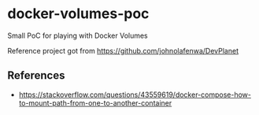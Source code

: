 # docker-volumes-poc

Small PoC for playing with Docker Volumes

Reference project got from https://github.com/johnolafenwa/DevPlanet
## References

- https://stackoverflow.com/questions/43559619/docker-compose-how-to-mount-path-from-one-to-another-container
